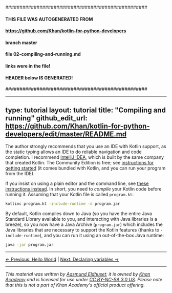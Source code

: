 ##################################################
#### THIS FILE WAS AUTOGENERATED FROM
#### https://github.com/Khan/kotlin-for-python-developers
#### branch master
#### file   02-compiling-and-running.md
#### links were in the file! 
#### HEADER below IS GENERATED! 
##################################################

---
type: tutorial 
layout: tutorial 
title: "Compiling and running"
github_edit_url: https://github.com/Khan/kotlin-for-python-developers/edit/master/README.md
---

The author strongly recommends that you use an IDE with Kotlin support, as the static typing allows an IDE to do reliable navigation and code completion. I recommend [IntelliJ IDEA](https://www.jetbrains.com/idea/), which is built by the same company that created Kotlin. The Community Edition is free; see [instructions for getting started](https://kotlinlang.org/docs/tutorials/getting-started.html) (it comes bundled with Kotlin, and you can run your program from the IDE).

If you insist on using a plain editor and the command line, see [these instructions instead](https://kotlinlang.org/docs/tutorials/command-line.html). In short, you need to _compile_ your Kotlin code before running it. Assuming that your Kotlin file is called `program.kt`:

<div class="sample" markdown="1" theme="idea" mode="bash">

```bash
kotlinc program.kt -include-runtime -d program.jar
```
</div>



By default, Kotlin compiles down to Java (so you have the entire Java Standard Library available to you, and interacting with Java libraries is a breeze), so you now have a Java Archive (`program.jar`) which includes the Java libraries that are necessary to support the Kotlin features (thanks to `-include-runtime`), and you can run it using an out-of-the-box Java runtime:

<div class="sample" markdown="1" theme="idea" mode="bash">

```bash
java -jar program.jar
```
</div>






---

[← Previous: Hello World](hello-world.html) | [Next: Declaring variables →](declaring-variables.html)


---

_This material was written by [Aasmund Eldhuset](https://eldhuset.net/); it is owned by [Khan Academy](https://www.khanacademy.org/) and is licensed for use under [CC BY-NC-SA 3.0 US](https://creativecommons.org/licenses/by-nc-sa/3.0/us/). Please note that this is not a part of Khan Academy's official product offering._